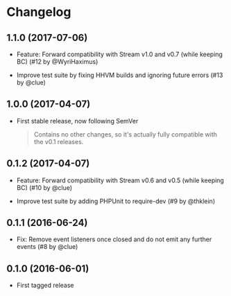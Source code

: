 # Changelog

## 1.1.0 (2017-07-06)

*   Feature: Forward compatibility with Stream v1.0 and v0.7 (while keeping BC)
    (#12 by @WyriHaximus)

*   Improve test suite by fixing HHVM builds and ignoring future errors
    (#13 by @clue)

## 1.0.0 (2017-04-07)

*   First stable release, now following SemVer

    > Contains no other changes, so it's actually fully compatible with the v0.1 releases.

## 0.1.2 (2017-04-07)

*   Feature: Forward compatibility with Stream v0.6 and v0.5 (while keeping BC)
    (#10 by @clue)

*   Improve test suite by adding PHPUnit to require-dev
    (#9 by @thklein)

## 0.1.1 (2016-06-24)

*   Fix: Remove event listeners once closed and do not emit any further events
    (#8 by @clue)

## 0.1.0 (2016-06-01)

*   First tagged release
